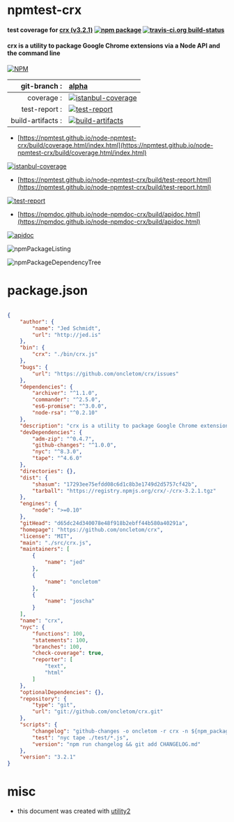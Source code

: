 # npmtest-crx

#### test coverage for  [crx (v3.2.1)](https://github.com/oncletom/crx)  [![npm package](https://img.shields.io/npm/v/npmtest-crx.svg?style=flat-square)](https://www.npmjs.org/package/npmtest-crx) [![travis-ci.org build-status](https://api.travis-ci.org/npmtest/node-npmtest-crx.svg)](https://travis-ci.org/npmtest/node-npmtest-crx)

#### crx is a utility to package Google Chrome extensions via a Node API and the command line

[![NPM](https://nodei.co/npm/crx.png?downloads=true&downloadRank=true&stars=true)](https://www.npmjs.com/package/crx)

| git-branch : | [alpha](https://github.com/npmtest/node-npmtest-crx/tree/alpha)|
|--:|:--|
| coverage : | [![istanbul-coverage](https://npmtest.github.io/node-npmtest-crx/build/coverage.badge.svg)](https://npmtest.github.io/node-npmtest-crx/build/coverage.html/index.html)|
| test-report : | [![test-report](https://npmtest.github.io/node-npmtest-crx/build/test-report.badge.svg)](https://npmtest.github.io/node-npmtest-crx/build/test-report.html)|
| build-artifacts : | [![build-artifacts](https://npmtest.github.io/node-npmtest-crx/glyphicons_144_folder_open.png)](https://github.com/npmtest/node-npmtest-crx/tree/gh-pages/build)|

- [https://npmtest.github.io/node-npmtest-crx/build/coverage.html/index.html](https://npmtest.github.io/node-npmtest-crx/build/coverage.html/index.html)

[![istanbul-coverage](https://npmtest.github.io/node-npmtest-crx/build/screenCapture.buildCi.browser.%252Ftmp%252Fbuild%252Fcoverage.lib.html.png)](https://npmtest.github.io/node-npmtest-crx/build/coverage.html/index.html)

- [https://npmtest.github.io/node-npmtest-crx/build/test-report.html](https://npmtest.github.io/node-npmtest-crx/build/test-report.html)

[![test-report](https://npmtest.github.io/node-npmtest-crx/build/screenCapture.buildCi.browser.%252Ftmp%252Fbuild%252Ftest-report.html.png)](https://npmtest.github.io/node-npmtest-crx/build/test-report.html)

- [https://npmdoc.github.io/node-npmdoc-crx/build/apidoc.html](https://npmdoc.github.io/node-npmdoc-crx/build/apidoc.html)

[![apidoc](https://npmdoc.github.io/node-npmdoc-crx/build/screenCapture.buildCi.browser.%252Ftmp%252Fbuild%252Fapidoc.html.png)](https://npmdoc.github.io/node-npmdoc-crx/build/apidoc.html)

![npmPackageListing](https://npmtest.github.io/node-npmtest-crx/build/screenCapture.npmPackageListing.svg)

![npmPackageDependencyTree](https://npmtest.github.io/node-npmtest-crx/build/screenCapture.npmPackageDependencyTree.svg)



# package.json

```json

{
    "author": {
        "name": "Jed Schmidt",
        "url": "http://jed.is"
    },
    "bin": {
        "crx": "./bin/crx.js"
    },
    "bugs": {
        "url": "https://github.com/oncletom/crx/issues"
    },
    "dependencies": {
        "archiver": "^1.1.0",
        "commander": "^2.5.0",
        "es6-promise": "^3.0.0",
        "node-rsa": "^0.2.10"
    },
    "description": "crx is a utility to package Google Chrome extensions via a Node API and the command line",
    "devDependencies": {
        "adm-zip": "^0.4.7",
        "github-changes": "^1.0.0",
        "nyc": "^8.3.0",
        "tape": "^4.6.0"
    },
    "directories": {},
    "dist": {
        "shasum": "17293ee75efdd08c6d1c8b3e1749d2d5757cf42b",
        "tarball": "https://registry.npmjs.org/crx/-/crx-3.2.1.tgz"
    },
    "engines": {
        "node": ">=0.10"
    },
    "gitHead": "d65dc24d340078e48f918b2ebff44b580a40291a",
    "homepage": "https://github.com/oncletom/crx",
    "license": "MIT",
    "main": "./src/crx.js",
    "maintainers": [
        {
            "name": "jed"
        },
        {
            "name": "oncletom"
        },
        {
            "name": "joscha"
        }
    ],
    "name": "crx",
    "nyc": {
        "functions": 100,
        "statements": 100,
        "branches": 100,
        "check-coverage": true,
        "reporter": [
            "text",
            "html"
        ]
    },
    "optionalDependencies": {},
    "repository": {
        "type": "git",
        "url": "git://github.com/oncletom/crx.git"
    },
    "scripts": {
        "changelog": "github-changes -o oncletom -r crx -n ${npm_package_version}  --only-pulls --use-commit-body",
        "test": "nyc tape ./test/*.js",
        "version": "npm run changelog && git add CHANGELOG.md"
    },
    "version": "3.2.1"
}
```



# misc
- this document was created with [utility2](https://github.com/kaizhu256/node-utility2)

